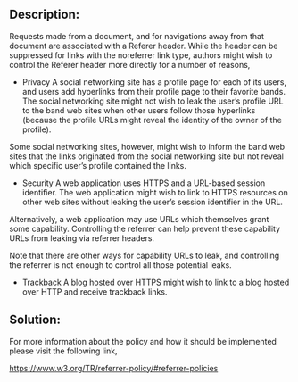 ## Description:
Requests made from a document, and for navigations away from that document
are associated with a Referer header. While the header can be suppressed for
links with the noreferrer link type, authors might wish to control the Referer
header more directly for a number of reasons,

- Privacy
A social networking site has a profile page for each of its users, 
and users add hyperlinks from their profile page to their favorite bands. 
The social networking site might not wish to leak the user’s profile URL 
to the band web sites when other users follow those hyperlinks 
(because the profile URLs might reveal the identity of the owner of the profile).

Some social networking sites, however, might wish to inform the band web sites that
the links originated from the social networking site but not reveal which specific
user’s profile contained the links.

- Security
A web application uses HTTPS and a URL-based session identifier. The web application might
wish to link to HTTPS resources on other web sites without leaking the user’s session 
identifier in the URL.

Alternatively, a web application may use URLs which themselves grant some capability. 
Controlling the referrer can help prevent these capability URLs from leaking via 
referrer headers.

Note that there are other ways for capability URLs to leak, and controlling 
the referrer is not enough to control all those potential leaks.

- Trackback
A blog hosted over HTTPS might wish to link to a blog hosted over HTTP and 
receive trackback links.

## Solution:

For more information about the policy and how it should be implemented please
visit the following link,

https://www.w3.org/TR/referrer-policy/#referrer-policies
